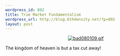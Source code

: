 ```yaml
--- 
wordpress_id: 892
title: True Market Fundamentalism
wordpress_url: http://blog.6thdensity.net/?p=892
layout: post
---
```

<p align=center><a href="http://www.gocomics.com/badreporter/2008/01/09/"><img src='http://blog.6thdensity.net/wp-content/uploads/2008/01/bad080109.gif' alt='bad080109.gif' /></a></p><p>The kingdom of heaven is but a tax cut away!</p>

